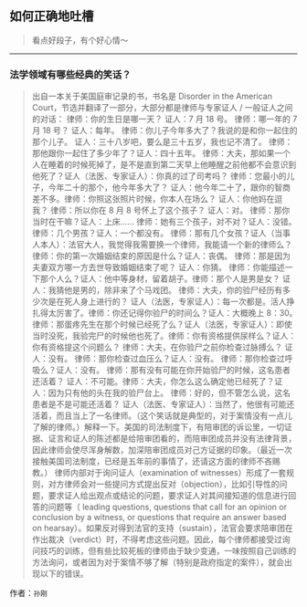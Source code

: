 ## 如何正确地吐槽

> 看点好段子，有个好心情～


 
---

### 法学领域有哪些经典的笑话？

> 出自一本关于美国庭审记录的书，书名是 Disorder in the American Court，节选并翻译了一部分，大部分都是律师与专家证人 / 一般证人之间的对话：  律师：你的生日是哪一天？  证人：7 月 18 号。  律师：哪一年的 7 月 18 号？ 证人：每年。 律师：你儿子今年多大了？我说的是和你一起住的那个儿子。 证人：三十八岁吧，要么是三十五岁，我也记不清了。  律师：那他跟你一起住了多少年了？证人：四十五年。  律师：大夫，那如果一个人在睡着的时候死掉了，是不是直到第二天早上他睡醒之前他都不会意识到他死了？证人（法医、专家证人）：你真的过了司考吗？ 律师：您最小的儿子，今年二十的那个，他今年多大了？ 证人：他今年二十了，跟你的智商差不多。律师：你照这张照片时候，你本人在场么？ 证人：你他妈在逗我？ 律师：所以你在 8 月 8 号怀上了这个孩子？ 证人：对。 律师：那你当时在干嘛？证人：上床…… 律师：她有三个孩子，对不对？证人：没错。 律师：几个男孩？证人：一个都没有。 律师：那有几个女孩？证人（当事人本人）：法官大人，我觉得我需要换一个律师，我能请一个新的律师么？律师：你的第一次婚姻结束的原因是什么？证人：丧偶。 律师：那是因为夫妻双方哪一方去世导致婚姻结束了呢？ 证人：你猜。 律师：你能描述一下那个人么？证人：他中等身材，留着胡子。律师：那个人是男是女？ 证人：我猜他是男的，除非来了个马戏团。 律师：大夫，你的验尸经历有多少次是在死人身上进行的？ 证人（法医，专家证人）：每一次都是。活人挣扎得太厉害了。律师：你还记得你验尸的时间么？证人：大概晚上 8：30。 律师：那蛋疼先生在那个时候已经死了么？证人（法医，专家证人）：即使当时没死，我验完尸的时候他也死了。律师：你有资格提供尿样么？证人：你有资格提这个问题么？ 律师：大夫，在你验尸之前你检查过脉搏么？ 证人：没有。 律师：那你检查过血压么？证人：没有。 律师：那你检查过呼吸么？证人：没有。 律师：那有没有可能在你开始验尸的时候，这名患者还活着？ 证人：不可能。律师：大夫，你怎么这么确定他已经死了？证人：因为只有他的头在我的验尸台上。 律师：好的，但不管怎么说，这名患者是不是可能还活着？ 证人（法医、专家证人）：当然了，他很有可能还活着，而且当上了一名律师。（这个笑话就是典型的，对于案情没有一点儿了解的律师。）解释一下。美国的司法制度下，有陪审团的诉讼里，一切证据、证言和证人的陈述都是给陪审团看的，而陪审团成员并没有法律背景，因此律师会使尽浑身解数，加深陪审团成员对己方证据的印象。（最近一次接触美国司法制度，已经是五年前的事情了，还请这方面的律师不吝赐教。）
> 律师内部对于询问证人（examination of witnesses）形成了一套规则，对方律师会对一些提问方式提出反对（objection），比如引导性的问题，要求证人给出观点或结论的问题，要求证人对其间接知道的信息进行回答的问题等（ leading questions, questions that call for an opinion or conclusion by a witness, or questions that require an answer based on hearsay）。如果反对得到法官的支持（sustain），法官会要求陪审团在作出裁决（verdict）时，不得考虑这些问题。因此，每个律师都接受过询问技巧的训练，但有些比较死板的律师由于缺少变通，一味按照自己训练的方法询问，或者因为对于案情不够了解（特别是政府指定的案件），就会出现以下的错误。


作者：`孙刚`